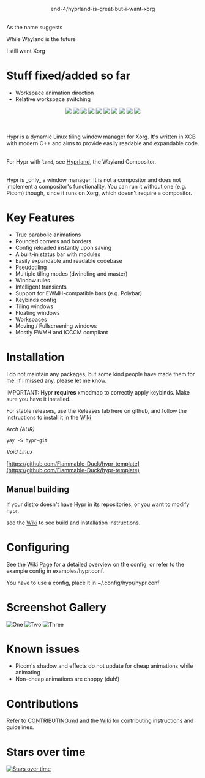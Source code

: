 <p align="center">
  end-4/hyprland-is-great-but-i-want-xorg
</p>

<br/>
As the name suggests

While Wayland is the future

I still want Xorg
<br/>

# Stuff fixed/added so far
- Workspace animation direction
- Relative workspace switching

<p align="center">
  <img src="https://i.imgur.com/LtC153m.png" />
  <img src="https://github.com/vaxerski/Hypr/actions/workflows/c-cpp.yml/badge.svg" />
  <a href="https://discord.gg/hQ9XvMUjjr"><img src="https://img.shields.io/badge/Join%20the-Discord%20server-6666ff" /></a>
  <img src="https://img.shields.io/github/issues/vaxerski/Hypr" />
  <img src="https://img.shields.io/github/issues-pr/vaxerski/Hypr" />
  <img src="https://img.shields.io/github/languages/top/vaxerski/Hypr" />
  <img src="https://img.shields.io/github/license/vaxerski/Hypr" />
  <img src="https://img.shields.io/tokei/lines/github/vaxerski/Hypr" />
  <img src="https://img.shields.io/badge/Standard-C%2B%2B20-success" />
  <img src="https://img.shields.io/badge/Hi-mom!-ff69b4" />
</p>
<br/><br/>
Hypr is a dynamic Linux tiling window manager for Xorg. It's written in XCB with modern C++ and aims to provide easily readable and expandable code.
<br/><br/>

For Hypr with `land`, see [Hyprland](https://github.com/vaxerski/Hyprland), the Wayland Compositor.

<br/>
Hypr is _only_ a window manager. It is not a compositor and does not implement a compositor's functionality. You can run it without one (e.g. Picom) though, since it runs on Xorg, which doesn't require a compositor.
<br/>

# Key Features
- True parabolic animations
- Rounded corners and borders
- Config reloaded instantly upon saving
- A built-in status bar with modules
- Easily expandable and readable codebase
- Pseudotiling
- Multiple tiling modes (dwindling and master)
- Window rules
- Intelligent transients
- Support for EWMH-compatible bars (e.g. Polybar)
- Keybinds config
- Tiling windows
- Floating windows
- Workspaces
- Moving / Fullscreening windows
- Mostly EWMH and ICCCM compliant

# Installation
I do not maintain any packages, but some kind people have made them for me. If I missed any, please let me know.

IMPORTANT: Hypr **requires** xmodmap to correctly apply keybinds. Make sure you have it installed.

For stable releases, use the Releases tab here on github, and follow the instructions to install it in the [Wiki](https://github.com/vaxerski/Hypr/wiki/Building) 

*Arch (AUR)*
```
yay -S hypr-git
```

*Void Linux*

[https://github.com/Flammable-Duck/hypr-template](https://github.com/Flammable-Duck/hypr-template)

## Manual building
If your distro doesn't have Hypr in its repositories, or you want to modify hypr,

see the [Wiki](https://github.com/vaxerski/Hypr/wiki/Building) to see build and installation instructions.

# Configuring
See the [Wiki Page](https://github.com/vaxerski/Hypr/wiki/Configuring-Hypr) for a detailed overview on the config, or refer to the example config in examples/hypr.conf.

You have to use a config, place it in ~/.config/hypr/hypr.conf

# Screenshot Gallery

![One](https://i.imgur.com/ygked0M.png)
![Two](https://i.imgur.com/HLukmeA.png)
![Three](https://i.imgur.com/B0MDTu2.png)

# Known issues
- Picom's shadow and effects do not update for cheap animations while animating
- Non-cheap animations are choppy (duh!)

# Contributions
Refer to [CONTRIBUTING.md](https://github.com/vaxerski/Hypr/blob/main/CONTRIBUTING.md) and the [Wiki](https://github.com/vaxerski/Hypr/wiki/Contributing-&-Debugging) for contributing instructions and guidelines.


# Stars over time

[![Stars over time](https://starchart.cc/vaxerski/Hypr.svg)](https://starchart.cc/vaxerski/Hypr)



